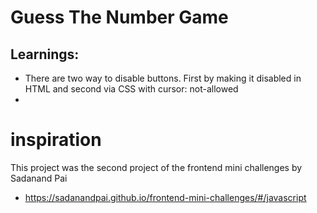 # Guess The Number Game

## Learnings: 
 - There are two way to disable buttons. First by making it disabled in HTML and second via CSS with cursor: not-allowed 
 - 


# inspiration 

This project was the second project of the frontend mini challenges by Sadanand Pai 
 - https://sadanandpai.github.io/frontend-mini-challenges/#/javascript 

